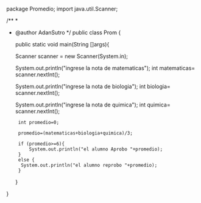 package Promedio;
import java.util.Scanner;

/**
 *
 * @author AdanSutro
 */
public class Prom {
    
    public static void main(String []args){
        
     Scanner scanner = new Scanner(System.in);

     System.out.println("ingrese la nota de matematicas");
        int matematicas= scanner.nextInt();
      
     System.out.println("ingrese la nota de biologia");
        int biologia= scanner.nextInt();  
        
     System.out.println("ingrese la nota de quimica");
        int quimica= scanner.nextInt();
    
        int promedio=0;
        
        promedio=(matematicas+biologia+quimica)/3;
        
        if (promedio>=6){
            System.out.println("el alumno Aprobo "+promedio);
        } 
        else {
         System.out.println("el alumno reprobo "+promedio);
        }
    } 
    
}
